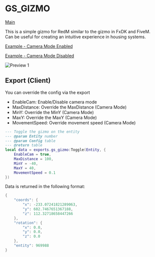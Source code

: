 # GS_GIZMO

[Main](https://github.com/GlitchOo/gs_gizmo/actions/workflows/main.yml/badge.svg)

This is a simple gizmo for RedM similar to the gizmo in FxDK and FiveM.
Can be useful for creating an intuitive experience in housing systems.

[Example - Camera Mode Enabled](https://youtu.be/sywltl8HtcY)

[Example - Camera Mode Disabled](https://youtu.be/bqQzilknLmI)

![Preview 1](https://i.gyazo.com/ba9aa91325101002b7be2b0d1eb3cc45.jpg)

## Export (Client)

You can override the config via the export
- EnableCam: Enable/Disable camera mode
- MaxDistance: Override the MaxDistance (Camera Mode)
- MinY: Override the MinY (Camera Mode)
- MaxY: Override the MaxY (Camera Mode)
- MovementSpeed: Override movement speed (Camera Mode)

```lua
--- Toggle the gizmo on the entity
--- @param Entity number
--- @param Config table
--- @return table
local data = exports.gs_gizmo:Toggle(Entity, {
    EnableCam = true,
    MaxDistance = 100,
    MinY = -40,
    MaxY = 40,
    MovementSpeed = 0.1
})
```

Data is returned in the following format:

```lua
{
    "coords": {
        "x": -233.07241821289063,
        "y": 602.7467651367188,
        "z": 112.32718658447266
    },
    "rotation": {
        "x": 0.0,
        "y": 0.0,
        "z": 0.0
    },
    "entity": 969988
}
```